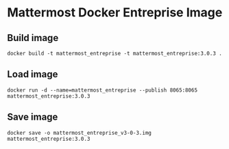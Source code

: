 # Mattermost Docker Entreprise Image

## Build image

```
docker build -t mattermost_entreprise -t mattermost_entreprise:3.0.3 .
```

## Load image

```
docker run -d --name=mattermost_entreprise --publish 8065:8065  mattermost_entreprise:3.0.3
```

## Save image

```
docker save -o mattermost_entreprise_v3-0-3.img mattermost_entreprise:3.0.3 
```

